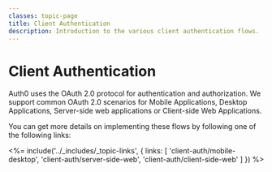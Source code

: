 ```yaml
---
classes: topic-page
title: Client Authentication
description: Introduction to the various client authentication flows.
---
```


<div class="topic-page-header">
  <div data-name="example" class="topic-page-badge"></div>
  <h1>Client Authentication</h1>
  <p>
    Auth0 uses the OAuth 2.0 protocol for authentication and authorization. We support common OAuth 2.0 scenarios for Mobile Applications, Desktop Applications, Server-side web applications or Client-side Web Applications.
  </p>
</div>

You can get more details on implementing these flows by following one of the following links:

<%= include('../_includes/_topic-links', { links: [
  'client-auth/mobile-desktop',
  'client-auth/server-side-web',
  'client-auth/client-side-web'
] }) %>
